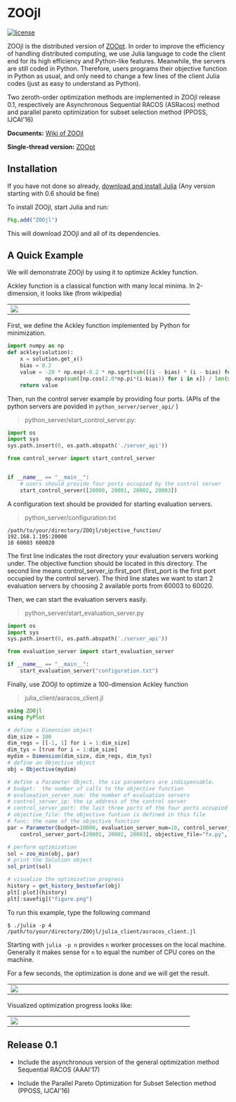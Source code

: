 # ZOOjl

[![license](https://img.shields.io/github/license/mashape/apistatus.svg?maxAge=2592000)](https://github.com/eyounx/ZOOjl/blob/master/LICENSE)

ZOOjl is the distributed version of [ZOOpt](https://github.com/eyounx/ZOOpt). In order to improve the efficiency of handling distributed computing, we use Julia language to code the client end for its high efficiency and Python-like features. Meanwhile, the servers are still coded in Python. Therefore, users programs their objective function in Python as usual, and only need to change a few lines of the client Julia codes (just as easy to understand as Python). 

Two  zeroth-order optimization methods are implemented in ZOOjl release 0.1, respectively are Asynchronous Sequential RACOS  (ASRacos) method and parallel pareto optimization for subset selection method (PPOSS, IJCAI'16)

**Documents:** [Wiki of ZOOjl]()

**Single-thread version:** [ZOOpt](https://github.com/eyounx/ZOOpt)

## Installation

If you have not done so already, [download and install Julia](http://julialang.org/downloads/) (Any version starting with 0.6 should be fine)

To install ZOOjl, start Julia and run:

```julia
Pkg.add("ZOOjl")
```

This will download ZOOjl and all of its dependencies.

## A Quick Example

We will demonstrate ZOOjl by using it to optimize Ackley function.

Ackley function is a classical function with many local minima. In 2-dimension, it looks like (from wikipedia)

<table border=0><tr><td width="400px"><img src="https://upload.wikimedia.org/wikipedia/commons/thumb/9/98/Ackley%27s_function.pdf/page1-400px-Ackley%27s_function.pdf.jpg"/></td></tr></table>

First, we define the Ackley function implemented by Python for minimization.

```python
import numpy as np
def ackley(solution):
    x = solution.get_x()
    bias = 0.2
    value = -20 * np.exp(-0.2 * np.sqrt(sum([(i - bias) * (i - bias) for i in x]) / len(x))) - \
            np.exp(sum([np.cos(2.0*np.pi*(i-bias)) for i in x]) / len(x)) + 20.0 + np.e
    return value	
```

Then, run the control server example by providing four ports.  (APIs of the python servers are povided in `python_server/server_api/` )

>  python_server/start_control_server.py:

```python
import os
import sys
sys.path.insert(0, os.path.abspath('./server_api'))

from control_server import start_control_server


if __name__ == "__main__":
    # users should provide four ports occupied by the control server
    start_control_server([20000, 20001, 20002, 20003])
```

A configuration text should be provided for starting evaluation servers.

> python_server/configuration.txt

```
/path/to/your/directory/ZOOjl/objective_function/
192.168.1.105:20000
10 60003 600020
```

The first line indicates the root directory  your evaluation servers working under. The objective function should be located in this directory. The second line means control_server_ip:first_port (first_port is the first port occupied by the control server). The third line states we want to start 2 evaluation servers by choosing 2 available ports from 60003 to 60020.

Then, we can start the evaluation servers easily. 

>  python_server/start_evaluation_server.py

```python
import os
import sys
sys.path.insert(0, os.path.abspath('./server_api'))

from evaluation_server import start_evaluation_server

if __name__ == "__main__":
    start_evaluation_server("configuration.txt")
```

Finally, use ZOOjl to optimize a 100-dimension Ackley function 

> julia_client/asracos_client.jl

```julia
using ZOOjl
using PyPlot

# define a Dimension object
dim_size = 100
dim_regs = [[-1, 1] for i = 1:dim_size]
dim_tys = [true for i = 1:dim_size]
mydim = Dimension(dim_size, dim_regs, dim_tys)
# define an Objective object
obj = Objective(mydim)

# define a Parameter Object, the six parameters are indispensable.
# budget:  the number of calls to the objective function
# evalueation_server_num: the number of evaluation servers
# control_server_ip: the ip address of the control server
# control_server_port: the last three ports of the four ports occupied by the control server
# objective_file: the objective funtion is defined in this file
# func: the name of the objective function
par = Parameter(budget=10000, evaluation_server_num=10, control_server_ip="192.168.1.105",
    control_server_port=[20001, 20002, 20003], objective_file="fx.py", func="ackley")

# perform optimization
sol = zoo_min(obj, par)
# print the Solution object
sol_print(sol)

# visualize the optimization progress
history = get_history_bestsofar(obj)
plt[:plot](history)
plt[:savefig]("figure.png")
```

To run this example, type the following command

```
$ ./julia -p 4 /path/to/your/directory/ZOOjl/julia_client/asracos_client.jl
```

Starting with `julia -p n` provides `n` worker processes on the local machine. Generally it makes sense for `n` to equal the number of CPU cores on the machine.

For a few seconds, the optimization is done and we will get the result.

<table border=0><tr><td width="700px"><img src="https://github.com/eyounx/ZOOjl/blob/master/img/result.png"/></td></tr></table>

Visualized optimization progress looks like:

<table border=0><tr><td width="400px"><img src="https://github.com/eyounx/ZOOjl/blob/master/img/figure.png"/></td></tr></table>

## Release 0.1

* Include the asynchronous version of the general optimization method Sequential RACOS (AAAI'17)
* Include the Parallel Pareto Optimization for Subset Selection  method (PPOSS, IJCAI'16)

  ​			
  ​		
  ​	
